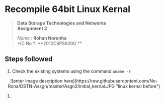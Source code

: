 Recompile 64bit Linux Kernal
========================

> **Data Storage Technologies and Networks**  
> **Assignment 2**
> 
> *Name* :        **Rohan Noronha**  
> *ID No *:        **2012C6PS600G **


Steps followed
-----------------

 1. Check the existing systems using the command `uname -r`   

<center>![enter image description here](https://raw.githubusercontent.com/No-Rona/DSTN-Assgn/master/Asgn2/initial_kernal.JPG "linux kernal before")<center>

1.